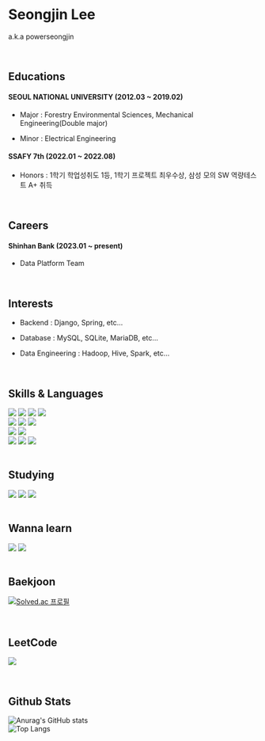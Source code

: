 # Seongjin Lee
a.k.a powerseongjin

<br>

## Educations
#### SEOUL NATIONAL UNIVERSITY (2012.03 ~ 2019.02)
- Major : Forestry Environmental Sciences, Mechanical Engineering(Double major)

- Minor : Electrical Engineering


#### SSAFY 7th (2022.01 ~ 2022.08)
- Honors : 1학기 학업성취도 1등, 1학기 프로젝트 최우수상, 삼성 모의 SW 역량테스트 A+ 취득

<br>

## Careers
#### Shinhan Bank (2023.01 ~ present)
- Data Platform Team

<br>

## Interests
- Backend : Django, Spring, etc...

- Database : MySQL, SQLite, MariaDB, etc...

- Data Engineering : Hadoop, Hive, Spark, etc...
<br>

## Skills & Languages
<div>
  <img src="https://img.shields.io/badge/Python-3776AB?style=flat&logo=Python&logoColor=white">
  <img src="https://img.shields.io/badge/NumPy-013243?style=flat&logo=NumPy&logoColor=white">
  <img src="https://img.shields.io/badge/Pandas-150458?style=flat&logo=Pandas&logoColor=white">
  <img src="https://img.shields.io/badge/R-75AADB?style=flat&logo=Rstudio&logoColor=white"><br>
  <img src="https://img.shields.io/badge/HTML-E34F26?style=flat&logo=HTML5&logoColor=white">
  <img src="https://img.shields.io/badge/CSS-1572B6?style=flat&logo=CSS3&logoColor=white">
  <img src="https://img.shields.io/badge/Bootstrap-7952B3?style=flat&logo=Bootstrap&logoColor=white"><br>
  <img src="https://img.shields.io/badge/Javascript-F7DF1E?style=flat&logo=Javascript&logoColor=white">
  <img src="https://img.shields.io/badge/Vue.js-4FC08D?style=flat&logo=Vue.js&logoColor=white"><br>
  <img src="https://img.shields.io/badge/Django-092E20?style=flat&logo=Django&logoColor=white"/>
  <img src="https://img.shields.io/badge/MySQL-4479A1?style=flat&logo=MySQL&logoColor=white"/>
  <img src="https://img.shields.io/badge/SQLite-003B57?style=flat&logo=SQLite&logoColor=white"/>
</div>
<br>

## Studying
<div>
  <img src="https://img.shields.io/badge/Java-007396?style=flat&logo=Java&logoColor=white"/>
  <img src="https://img.shields.io/badge/Hadoop-66CCFF?style=flat&logo=ApacheHadoop&logoColor=white"/>
  <img src="https://img.shields.io/badge/Spark-E25A1C?style=flat&logo=ApacheSpark&logoColor=white"/>
</div>
<br>

## Wanna learn
<div>
  <img src="https://img.shields.io/badge/Go-00ADD8?style=flat&logo=Go&logoColor=white"/>
  <img src="https://img.shields.io/badge/Rust-000000?style=flat&logo=Rust&logoColor=white"/>
</div>

<br>

## Baekjoon
[![Solved.ac
프로필](http://mazassumnida.wtf/api/v2/generate_badge?boj=leecjs00)](https://solved.ac/leecjs00)

<br>

## LeetCode
![](https://leetcard.jacoblin.cool/powerseongjin?ext=heatmap&theme=nord)

<br>

## Github Stats
![Anurag's GitHub stats](https://github-readme-stats.vercel.app/api?username=SeongjinLee00&count_private=true&show_icons=true&theme=dark)<br>
![Top Langs](https://github-readme-stats.vercel.app/api/top-langs/?username=SeongjinLee00&layout=compact&theme=dark)
<br>


<!--
**SeongjinLee00/SeongjinLee00** is a ✨ _special_ ✨ repository because its `README.md` (this file) appears on your GitHub profile.

Here are some ideas to get you started:

- 🔭 I’m currently working on ...
- 🌱 I’m currently learning ...
- 👯 I’m looking to collaborate on ...
- 🤔 I’m looking for help with ...
- 💬 Ask me about ...
- 📫 How to reach me: ...
- 😄 Pronouns: ...
- ⚡ Fun fact: ...
-->
